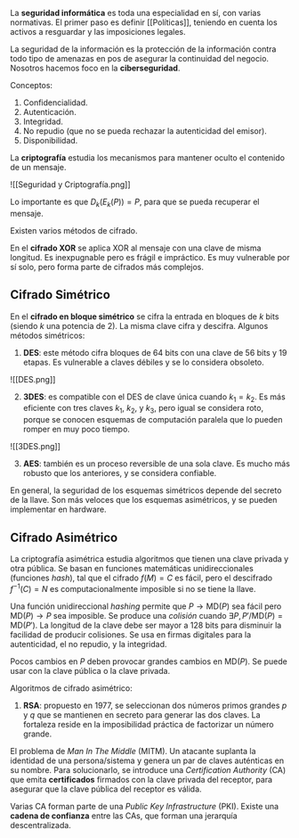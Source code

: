La **seguridad informática** es toda una especialidad en sí, con varias normativas. El primer paso es definir [[Políticas]], teniendo en cuenta los activos a resguardar y las imposiciones legales.

La seguridad de la información es la protección de la información contra todo tipo de amenazas en pos de asegurar la continuidad del negocio. Nosotros hacemos foco en la **ciberseguridad**.

Conceptos:

1. Confidencialidad.
2. Autenticación.
3. Integridad.
4. No repudio (que no se pueda rechazar la autenticidad del emisor).
5. Disponibilidad.

La **criptografía** estudia los mecanismos para mantener oculto el contenido de un mensaje.

![[Seguridad y Criptografía.png]]

Lo importante es que $D_k(E_k(P))=P$, para que se pueda recuperar el mensaje.

Existen varios métodos de cifrado.

En el **cifrado XOR** se aplica XOR al mensaje con una clave de misma longitud. Es inexpugnable pero es frágil e impráctico. Es muy vulnerable por sí solo, pero forma parte de cifrados más complejos.

## Cifrado Simétrico

En el **cifrado en bloque simétrico** se cifra la entrada en bloques de $k$ bits (siendo $k$ una potencia de 2). La misma clave cifra y descifra. Algunos métodos simétricos:

1. **DES**: este método cifra bloques de 64 bits con una clave de 56 bits y 19 etapas. Es vulnerable a claves débiles y se lo considera obsoleto.

![[DES.png]]

2. **3DES**: es compatible con el DES de clave única cuando $k_1=k_2$. Es más eficiente con tres claves $k_1$, $k_2$, y $k_3$, pero igual se considera roto, porque se conocen esquemas de computación paralela que lo pueden romper en muy poco tiempo.

![[3DES.png]]

3. **AES**: también es un proceso reversible de una sola clave. Es mucho más robusto que los anteriores, y se considera confiable.

En general, la seguridad de los esquemas simétricos depende del secreto de la llave. Son más veloces que los esquemas asimétricos, y se pueden implementar en hardware.

## Cifrado Asimétrico

La criptografía asimétrica estudia algoritmos que tienen una clave privada y otra pública. Se basan en funciones matemáticas unidireccionales (funciones _hash_), tal que el cifrado $f(M)=C$ es fácil, pero el descifrado $f^{-1}(C)=N$ es computacionalmente imposible si no se tiene la llave.

Una función unidireccional _hashing_ permite que $P \longrightarrow \text{MD}(P)$ sea fácil pero $\text{MD}(P) \longrightarrow P$ sea imposible. Se produce una _colisión_ cuando $\exists P, P' / \text{MD}(P) = \text{MD}(P')$. La longitud de la clave debe ser mayor a 128 bits para disminuir la facilidad de producir colisiones. Se usa en firmas digitales para la autenticidad, el no repudio, y la integridad.

Pocos cambios en $P$ deben provocar grandes cambios en $\text{MD}(P)$. Se puede usar con la clave pública o la clave privada.

Algoritmos de cifrado asimétrico:

1. **RSA**: propuesto en 1977, se seleccionan dos números primos grandes $p$ y $q$ que se mantienen en secreto para generar las dos claves. La fortaleza reside en la imposibilidad práctica de factorizar un número grande.

El problema de _Man In The Middle_ (MITM). Un atacante suplanta la identidad de una persona/sistema y genera un par de claves auténticas en su nombre. Para solucionarlo, se introduce una _Certification Authority_ (CA) que emita **certificados** firmados con la clave privada del receptor, para asegurar que la clave pública del receptor es válida.

Varias CA forman parte de una _Public Key Infrastructure_ (PKI). Existe una **cadena de confianza** entre las CAs, que forman una jerarquía descentralizada.
